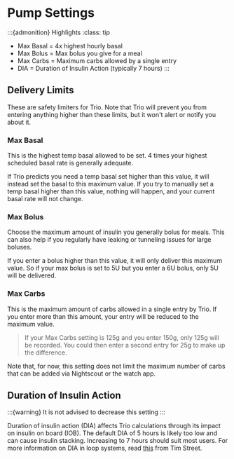 # Pump Settings
:::{admonition} Highlights
:class: tip
- Max Basal = 4x highest hourly basal
- Max Bolus = Max bolus you give for a meal
- Max Carbs = Maximum carbs allowed by a single entry
- DIA = Duration of Insulin Action (typically 7 hours)
:::

## Delivery Limits
These are safety limiters for Trio. Note that Trio will prevent you from entering anything higher than these limits, but it won't alert or notify you about it. 

### Max Basal
This is the highest temp basal allowed to be set. 4 times your highest scheduled basal rate is generally adequate. 

If Trio predicts you need a temp basal set higher than this value, it will instead set the basal to this maximum value. If you try to manually set a temp basal higher than this value, nothing will happen, and your current basal rate will not change. 

### Max Bolus
Choose the maximum amount of insulin you generally bolus for meals. This can also help if you regularly have leaking or tunneling issues for large boluses. 

If you enter a bolus higher than this value, it will only deliver this maximum value. So if your max bolus is set to 5U but you enter a 6U bolus, only 5U will be delivered. 

### Max Carbs
This is the maximum amount of carbs allowed in a single entry by Trio. If you enter more than this amount, your entry will be reduced to the maximum value. 

>If your Max Carbs setting is 125g and you enter 150g, only 125g will be recorded. You could then enter a second entry for 25g to make up the difference.

Note that, for now, this setting does not limit the maximum number of carbs that can be added via Nightscout or the watch app.

## Duration of Insulin Action
:::{warning}
It is not advised to decrease this setting
:::

Duration of insulin action (DIA) affects Trio calculations through its impact on insulin on board (IOB). The default DIA of 5 hours is likely too low and can cause insulin stacking. Increasing to 7 hours should suit most users. For more information on DIA in loop systems, read [this](https://www.diabettech.com/insulin/why-we-are-regularly-wrong-in-the-duration-of-insulin-action-dia-times-we-use-and-why-it-matters/) from Tim Street.
